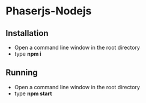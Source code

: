 # Phaserjs-Nodejs

## Installation
+ Open a command line window in the root directory
+ type __npm i__

## Running
+ Open a command line window in the root directory
+ type __npm start__
